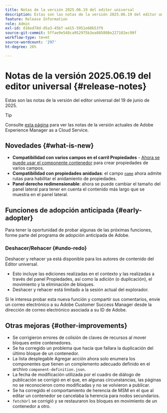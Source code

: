 ```yaml
---
title: Notas de la versión 2025.06.19 del editor universal
description: Estas son las notas de la versión 2025.06.19 del editor universal.
feature: Release Information
role: Admin
exl-id: d16ed78d-d5a3-45bf-a415-5951e60b53f9
source-git-commit: 5ffae9e548ca952975b3ea805808e227102ec99f
workflow-type: tm+mt
source-wordcount: '297'
ht-degree: 26%

---
```



# Notas de la versión 2025.06.19 del editor universal {#release-notes}

Estas son las notas de la versión del editor universal del 19 de junio de 2025.

>[!TIP]
>
>Consulte [esta página](/help/release-notes/release-notes-cloud/release-notes-current.md) para ver las notas de la versión actuales de Adobe Experience Manager as a Cloud Service.

## Novedades {#what-is-new}

* **Compatibilidad con varios campos en el carril Propiedades** -
  [Ahora se puede usar el componente contenedor](/help/implementing/universal-editor/field-types.md#container) para crear propiedades de varios campos.
* **Compatibilidad con propiedades anidadas**: el campo [`name`](/help/implementing/universal-editor/field-types.md#nesting) ahora admite rutas para habilitar el anidamiento de propiedades.
* **Panel derecho redimensionable**: ahora se puede cambiar el tamaño del panel lateral para tener en cuenta el contenido más largo que se muestra en el panel lateral.

## Funciones de adopción anticipada {#early-adopter}

Para tener la oportunidad de probar algunas de las próximas funciones, forme parte del programa de adopción anticipada de Adobe.

### **Deshacer/Rehacer** {#undo-redo}

Deshacer y rehacer ya está disponible para los autores de contenido del Editor universal.

* Esto incluye las ediciones realizadas en el contexto y las realizadas a través del panel Propiedades, así como la adición (o duplicación), el movimiento y la eliminación de bloques.
* Deshacer y rehacer está limitado a la sesión actual del explorador.

Si le interesa probar esta nueva función y compartir sus comentarios, envíe un correo electrónico a su Adobe Customer Success Manager desde la dirección de correo electrónico asociada a su ID de Adobe.

## Otras mejoras {#other-improvements}

* Se corrigieron errores de colisión de claves de recursos al mover bloques entre contenedores.
* Se ha corregido un problema que hacía que fallara la duplicación del último bloque de un contenedor.
* La lista desplegable Agregar acción ahora solo enumera los componentes que tienen un complemento adecuado definido en el archivo `component-definition.json`.
* La fecha de modificación utilizada por el cuadro de diálogo de publicación se corrigió en el que, en algunas circunstancias, las páginas no se reconocieron como modificadas y no se volvieron a publicar.
* Se ha corregido el comportamiento de herencia de MSM en el que al editar un contenedor se cancelaba la herencia para nodos secundarios.
* `fetchUrl` se corrigió y se restauraron los bloques en movimiento de un contenedor a otro.
